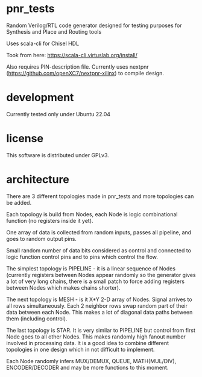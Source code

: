 # pnr_tests
Random Verilog/RTL code generator designed for testing purposes for Synthesis and Place and Routing tools

Uses scala-cli for Chisel HDL

Took from here: https://scala-cli.virtuslab.org/install/

Also requires PIN-description file.
Currently uses nextpnr (https://github.com/openXC7/nextpnr-xilinx) to compile design.

# development
Currently tested only under Ubuntu 22.04

# license
This software is distributed under GPLv3.

# architecture
There are 3 different topologies made in pnr_tests and more topologies can be added.

Each topology is build from Nodes, each Node is logic combinational function (no registers inside it yet).

One array of data is collected from random inputs, passes all pipeline, and goes to random output pins.

Small random number of data bits considered as control and connected to logic function control pins and to pins which control the flow.

The simplest topology is PIPELINE - it is a linear sequence of Nodes (currently registers between Nodes appear randomly so the generator gives a lot of very long chains, there is a small patch to force adding registers between Nodes which makes chains shorter).

The next topology is MESH - is it X*Y 2-D array of Nodes. Signal arrives to all rows simultaneously. Each 2 neighbor rows swap random part of their data between each Node. This makes a lot of diagonal data paths between them (including control).

The last topology is STAR. It is very similar to PIPELINE but control from first Node goes to all other Nodes. This makes randomly high fanout number involved in processing data. It is a good idea to combine different topologies in one design which in not difficult to implement.

Each Node randomly infers MUX/DEMUX, QUEUE, MATH(MUL/DIV), ENCODER/DECODER and may be more functions to this moment.
